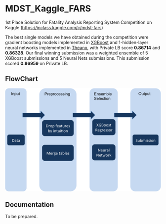 
# MDST_Kaggle_FARS

1st Place Solution for Fatality Analysis Reporting System Competition on Kaggle (https://inclass.kaggle.com/c/mdst-fars)

The best single models we have obtained during the competition were gradient boosting models implemented in [XGBoost](https://github.com/dmlc/xgboost) and 1-hidden-layer neural networks implemented in [Theano](https://github.com/Theano/Theano), with Private LB score **0.86714** and **0.86328**. Our final winning submission was a weighted ensemble of 5 XGBoost submissions and 5 Neural Nets submissions. This submission scored **0.86959** on Private LB.

## FlowChart

<img src="./Doc/FlowChart.png" alt="FlowChart" align="center" width="700px"/>


## Documentation

To be prepared.
